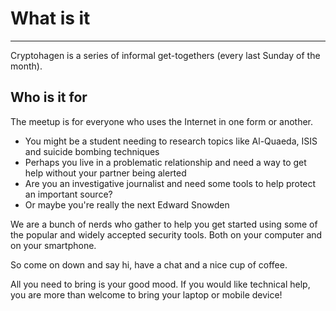 # What is it

---
Cryptohagen is a series of informal get-togethers (every last Sunday
of the month).

## Who is it for

The meetup is for everyone who uses the Internet in one form or
another.

- You might be a student needing to research topics like Al-Quaeda,
  ISIS and suicide bombing techniques
- Perhaps you live in a problematic relationship and need a way to
  get help without your partner being alerted
- Are you an investigative journalist and need some tools to help
  protect an important source?
- Or maybe you're really the next Edward Snowden

We are a bunch of nerds who gather to help you get started using some
of the popular and widely accepted security tools. Both on your
computer and on your smartphone.

So come on down and say hi, have a chat and a nice cup of coffee.

All you need to bring is your good mood. If you would like technical
help, you are more than welcome to bring your laptop or mobile device!
